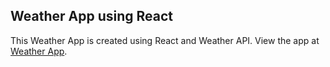 ## Weather App using React 

This Weather App is created using React and Weather API.
View the app at [Weather App](https://reactweatherwebapp.netlify.com/?_ga=2.109985283.729031014.1585074969-1566793118.1583741145).


